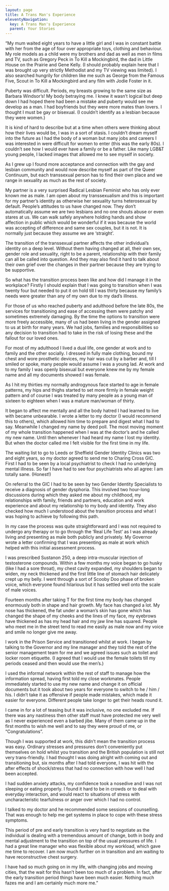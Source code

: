 ```yaml
---
layout: page
title: A Trans Man's Experience
eleventyNavigation:
  key: A Trans Man's Experience
  parent: Your Stories
---
```

“My mum waited eight years to have a little girl and I was in constant battle with her from the age of four over appropriate toys, clothing and behaviour. My role models as a child were my brothers and dad as well as men in films and TV, such as Gregory Peck in To Kill a Mockingbird, the dad in Little House on the Prairie and Gene Kelly. (I should probably explain here that I was brought up very strictly Methodist and my TV viewing was limited). I also searched hungrily for children like me such as George from the Famous Five, Scout in To Kill a Mockingbird and any film with Jodie Foster in it.

Puberty was difficult. Periods, my breasts growing to the same size as Barbara Windsor’s! My body betraying me. I knew it wasn’t logical but deep down I had hoped there had been a mistake and puberty would see me develop as a man. I had boyfriends but they were more mates than lovers. I thought I must be gay or bisexual. (I couldn’t identify as a lesbian because they were women.)

 It is kind of hard to describe but at a time when others were thinking about how their lives would be, I was in a sort of stasis. I couldn’t dream myself into the future as I had the body of a woman but many jobs and careers I was interested in were difficult for women to enter (this was the early 80s). I couldn’t see how I would ever have a family or be a father. Like many LGB&T young people, I lacked images that allowed me to see myself in society.

​As I grew up I found more acceptance and connection with the gay and lesbian community and would now describe myself as part of the Queer Continuum, but each transsexual person has to find their own place and we range in sexuality as much as the rest of society.

My partner is a very surprised Radical Lesbian Feminist who has only ever known me as male. I am open about my transsexualism and this is important for my partner’s identity as otherwise her sexuality turns heterosexual by default. People’s attitudes to us have changed now. They don’t automatically assume we are two lesbians and no one shouts abuse or even stares at us. We can walk safely anywhere holding hands and show affection in public which would be wonderful if it was because the world was accepting of difference and same sex couples, but it is not. It is normally just because they assume we are ‘straight’.

​The transition of the transsexual partner affects the other individual’s identity on a deep level. Without them having changed at all, their own sex, gender role and sexuality, right to be a parent, relationship with their family can all be called into question. And they may also find it hard to talk about their own grief over the changes in their partner because they are trying to be supportive.

So what has the transition process been like and how did I manage it in the workplace? Firstly I should explain that I was going to transition when I was twenty four but needed to put it on hold till I was thirty because my family’s needs were greater than any of my own due to my dad’s illness.

​For those of us who reached puberty and adulthood before the late 80s, the services for transitioning and ease of accessing them were patchy and sometimes extremely damaging. By the time the options to transition were more freely accessible, many of us had been living in the gender assigned to us at birth for many years. We had jobs, families and responsibilities so any decision to transition had to take in the risk of losing these and the fallout for our loved ones. 

For most of my adulthood I lived a dual life, one gender at work and to family and the other socially. I dressed in fully male clothing, bound my chest and wore prosthetic devices, my hair was cut by a barber and, till I smiled or spoke, many people would assume I was a young lad. At work and to my family I was openly bisexual but everyone knew me by my female name and all my documents showed I was female.

As I hit my thirties my normally androgynous face started to age in female patterns, my hips and thighs started to set more firmly in female weight pattern and of course I was treated by many people as a young man of sixteen to eighteen when I was a mature man/woman of thirty.

It began to affect me mentally and all the body hatred I had learned to live with became unbearable. I wrote a letter to my doctor (I would recommend this to others), which allowed him time to prepare and digest what I had to say. Meanwhile I changed my name by deed poll. The most moving moment of my whole transition happened when I was at the doctor’s and he called my new name. Until then whenever I had heard my name I lost my identity. But when the doctor called me I felt visible for the first time in my life.

The waiting list to go to Leeds or Sheffield Gender Identity Clinics was two and eight years, so my doctor agreed to send me to Charing Cross GIC. First I had to be seen by a local psychiatrist to check I had no underlying mental illness. So far I have had to see four psychiatrists who all agree: I am totally sane. (Honest!)

On referral to the GIC I had to be seen by two Gender Identity Specialists to receive a diagnosis of gender dysphoria. This involved two hour-long discussions during which they asked me about my childhood, my relationships with family, friends and partners, education and work experience and about my relationship to my body and identity. They also checked how much I understood about the transition process and what I was hoping to achieve by following this path.

In my case the process was quite straightforward and I was not required to undergo any therapy or to go through the ‘Real Life Test’ as I was already living and presenting as male both publicly and privately. My Governor wrote a letter confirming that I was presenting as male at work which helped with this initial assessment process.

I was prescribed Sustanon 250, a deep intra-muscular injection of testosterone compounds. Within a few months my voice began to go husky (like I had a sore throat), my chest cavity expanded, my shoulders began to widen, my neck thickened and the first little line of stomach hair delicately crept up my belly. I went through a sort of Scooby Doo phase of broken voice, which everyone found hilarious but it has settled well onto the scale of male voices.

Fourteen months after taking T for the first time my body has changed enormously both in shape and hair growth. My face has changed a lot. My nose has thickened, the fat under a woman’s skin has gone which has changed the shape of my cheeks and the lines of my face, my eyebrows have thickened as has my head hair and my jaw line has squared. People who meet me in the street tend to read me easily as male now and my voice and smile no longer give me away.

I work in the Prison Service and transitioned whilst at work. I began by talking to the Governor and my line manager and they told the rest of the senior management team for me and we agreed issues such as toilet and locker room etiquette. (I agreed that I would use the female toilets till my periods ceased and then would use the men’s.)

I used the informal network within the rest of staff to manage how the information spread, having first told my close workmates. People immediately started to use my new name and change it on official documents but it took about two years for everyone to switch to he / him / his. I didn’t take it as offensive if people made mistakes, which made it easier for everyone. Different people take longer to get their heads round it.

I came in for a lot of teasing but it was inclusive, no one excluded me. If there was any nastiness then other staff must have protected me very well as I never experienced even a barbed jibe. Many of them came up in the first months to wish me well and to say they were proud of me, or “Congratulations”.

Though I was supported at work, this didn’t mean the transition process was easy. Ordinary stresses and pressures don’t conveniently put themselves on hold whilst you transition and the British population is still not very trans-friendly. I had thought I was doing alright with coming out and transitioning but, six months after I had told everyone, I was hit with the after effects of shock/stress that had no connection with how well I had been accepted.

I had sudden anxiety attacks, my confidence took a nosedive and I was not sleeping or eating properly. I found it hard to be in crowds or to deal with everyday interaction, and would react to situations of stress with uncharacteristic tearfulness or anger over which I had no control.

I talked to my doctor and he recommended some sessions of counselling. That was enough to help me get systems in place to cope with these stress symptoms.

This period of pre and early transition is very hard to negotiate as the individual is dealing with a tremendous amount of change, both in body and mental adjustment to the transition on top of the usual pressures of life. I had a great line manager who was flexible about my workload, which gave me time to recover. I am now much further on in transition and am waiting to have reconstructive chest surgery.

I have had so much going on in my life, with changing jobs and moving cities, that the wait for this hasn’t been too much of a problem. In fact, after the early transition period things have been much easier. Nothing much fazes me and I am certainly much more me.”